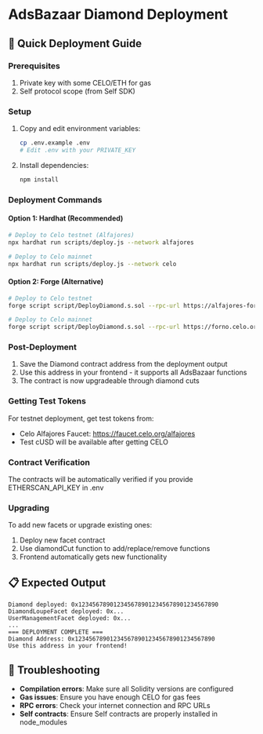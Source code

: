 # AdsBazaar Diamond Deployment

## 🚀 Quick Deployment Guide

### Prerequisites
1. Private key with some CELO/ETH for gas
2. Self protocol scope (from Self SDK)

### Setup
1. Copy and edit environment variables:
   ```bash
   cp .env.example .env
   # Edit .env with your PRIVATE_KEY
   ```

2. Install dependencies:
   ```bash
   npm install
   ```

### Deployment Commands

#### Option 1: Hardhat (Recommended)
```bash
# Deploy to Celo testnet (Alfajores)
npx hardhat run scripts/deploy.js --network alfajores

# Deploy to Celo mainnet
npx hardhat run scripts/deploy.js --network celo
```

#### Option 2: Forge (Alternative)
```bash
# Deploy to Celo testnet
forge script script/DeployDiamond.s.sol --rpc-url https://alfajores-forno.celo-testnet.org --broadcast

# Deploy to Celo mainnet
forge script script/DeployDiamond.s.sol --rpc-url https://forno.celo.org --broadcast
```

### Post-Deployment
1. Save the Diamond contract address from the deployment output
2. Use this address in your frontend - it supports all AdsBazaar functions
3. The contract is now upgradeable through diamond cuts

### Getting Test Tokens
For testnet deployment, get test tokens from:
- Celo Alfajores Faucet: https://faucet.celo.org/alfajores
- Test cUSD will be available after getting CELO

### Contract Verification
The contracts will be automatically verified if you provide ETHERSCAN_API_KEY in .env

### Upgrading
To add new facets or upgrade existing ones:
1. Deploy new facet contract
2. Use diamondCut function to add/replace/remove functions
3. Frontend automatically gets new functionality

## 📋 Expected Output
```
Diamond deployed: 0x1234567890123456789012345678901234567890
DiamondLoupeFacet deployed: 0x...
UserManagementFacet deployed: 0x...
...
=== DEPLOYMENT COMPLETE ===
Diamond Address: 0x1234567890123456789012345678901234567890
Use this address in your frontend!
```

## 🔧 Troubleshooting
- **Compilation errors**: Make sure all Solidity versions are configured
- **Gas issues**: Ensure you have enough CELO for gas fees
- **RPC errors**: Check your internet connection and RPC URLs
- **Self contracts**: Ensure Self contracts are properly installed in node_modules